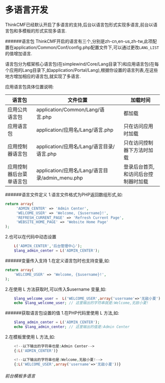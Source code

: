 # 多语言开发

ThinkCMF已经默认开启了多语言的支持,后台以语言包形式实现多语言,前台以语言包和多模板的形式实现多语言.

######语言包
ThinkCMF开启的语言有三个,分别是zh-cn,en-us,zh-tw,此项配置在application/Common/Conf/config.php配置文件下,可以通过更改`LANG_LIST`的值增加语言.

语言包分为框架核心语言包(在simplewind/Core/Lang目录下)和应用语言包(在每个应用的Lang目录下,如application/Portal/Lang),根据你设置的语言列表,在这些地方增加相应的语言包,就实现了多语言.

应用语言包具体位置说明:

| 语言包      | 文件位置 | 加载时间|
| ---------- | -------------   | ---------------|
| 应用公共语言包         |  application/Common/Lang/语言.php | 都加载 |
| 应用语言包            |  application/应用名/Lang/语言.php | 只在访问应用时加载|
| 应用控制器语言包       |  application/应用名/Lang/语言目录/语言.php| 只在访问控制器下方法时加载
| 应用控制器后台菜单语言包|  application/应用名/Lang/语言目录/admin_menu.php| 登录后台首页,和访问后台控制器时加载|

######语言文件定义
1.语言文件格式为PHP返回数组形式,如:
```php
return array(
     'ADMIN_CENTER' => 'Admin Center', 
     'WELCOME_USER' => 'Welcome, {$username}!',
     'REFRESH_CURRENT_PAGE' => 'Refresh Current Page',
     'WEBSITE_HOME_PAGE' => 'Website Home Page'
);
```
2.也可以在代码中动态设置
```php
    L('ADMIN_CENTER','后台管理中心');
    $lang_admin_center = L('ADMIN_CENTER');
```

######变量传入支持
1.在定义语言包时也支持变量,如:
```php
return array(
    'WELCOME_USER' => 'Welcome, {$username}!',
);
```
2.在使用 L 方法获取时,可以传入$username 变量,如:
```php
    $lang_welcome_user =  L('WELCOME_USER',array('username'=>'无敌小夏'));
    echo $lang_welcome_user; // 这里输出的字符串就是:Welcome,无敌小夏!
```

######获取语言包设置的值
1.在PHP代码里使用 L 方法,如:
```php
    $lang_admin_center = L('ADMIN_CENTER');
    echo $lang_admin_center; // 这里输出的值是:Admin Center
```
2.在模板里使用 L 方法,如:
```php
    <!--以下输出的字符串也是:Admin Center-->
    {:L('ADMIN_CENTER')} 

    <!--以下输出的字符串也是:Welcome,无敌小夏!-->
    {:L('WELCOME_USER',array('username'=>'无敌小夏'))} 
```

###### 前台模板多语言

